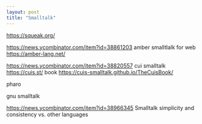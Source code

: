 ```yaml
---
layout: post
title: "Smalltalk"
---
```


<https://squeak.org/>

<https://news.ycombinator.com/item?id=38861203> amber smalltlalk for web <https://amber-lang.net/>

<https://news.ycombinator.com/item?id=38820557> cui smalltalk <https://cuis.st/> book <https://cuis-smalltalk.github.io/TheCuisBook/>

pharo

gnu smalltalk

<https://news.ycombinator.com/item?id=38966345> Smalltalk simplicity and consistency vs. other languages
